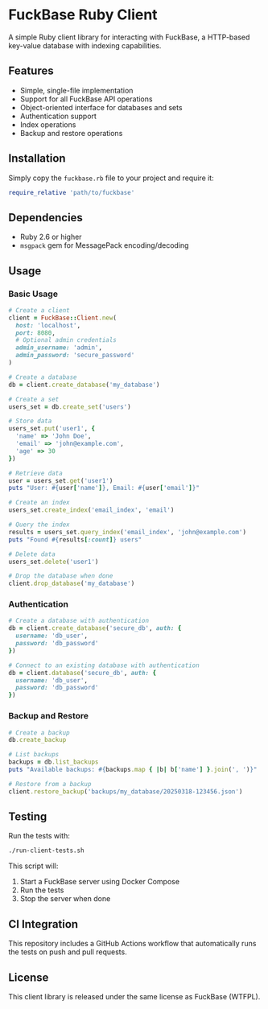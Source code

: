 # FuckBase Ruby Client

A simple Ruby client library for interacting with FuckBase, a HTTP-based key-value database with indexing capabilities.

## Features

- Simple, single-file implementation
- Support for all FuckBase API operations
- Object-oriented interface for databases and sets
- Authentication support
- Index operations
- Backup and restore operations

## Installation

Simply copy the `fuckbase.rb` file to your project and require it:

```ruby
require_relative 'path/to/fuckbase'
```

## Dependencies

- Ruby 2.6 or higher
- `msgpack` gem for MessagePack encoding/decoding

## Usage

### Basic Usage

```ruby
# Create a client
client = FuckBase::Client.new(
  host: 'localhost',
  port: 8080,
  # Optional admin credentials
  admin_username: 'admin',
  admin_password: 'secure_password'
)

# Create a database
db = client.create_database('my_database')

# Create a set
users_set = db.create_set('users')

# Store data
users_set.put('user1', {
  'name' => 'John Doe',
  'email' => 'john@example.com',
  'age' => 30
})

# Retrieve data
user = users_set.get('user1')
puts "User: #{user['name']}, Email: #{user['email']}"

# Create an index
users_set.create_index('email_index', 'email')

# Query the index
results = users_set.query_index('email_index', 'john@example.com')
puts "Found #{results[:count]} users"

# Delete data
users_set.delete('user1')

# Drop the database when done
client.drop_database('my_database')
```

### Authentication

```ruby
# Create a database with authentication
db = client.create_database('secure_db', auth: {
  username: 'db_user',
  password: 'db_password'
})

# Connect to an existing database with authentication
db = client.database('secure_db', auth: {
  username: 'db_user',
  password: 'db_password'
})
```

### Backup and Restore

```ruby
# Create a backup
db.create_backup

# List backups
backups = db.list_backups
puts "Available backups: #{backups.map { |b| b['name'] }.join(', ')}"

# Restore from a backup
client.restore_backup('backups/my_database/20250318-123456.json')
```

## Testing

Run the tests with:

```bash
./run-client-tests.sh
```

This script will:
1. Start a FuckBase server using Docker Compose
2. Run the tests
3. Stop the server when done

## CI Integration

This repository includes a GitHub Actions workflow that automatically runs the tests on push and pull requests.

## License

This client library is released under the same license as FuckBase (WTFPL).